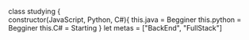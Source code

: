 class studying {  
    constructor(JavaScript, Python, C#){
    this.java = Begginer
    this.python = Begginer
    this.C# = Starting
    }
let metas = ["BackEnd", "FullStack"]


